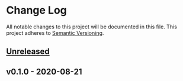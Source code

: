 # Change Log

All notable changes to this project will be documented in this file.
This project adheres to [Semantic Versioning](http://semver.org/).

<a name="unreleased"></a>
## [Unreleased]



<a name="v0.1.0"></a>
## v0.1.0 - 2020-08-21



[Unreleased]: https://github.com/nclouds/terraform-aws-cloudwatch/compare/v0.1.0...HEAD
